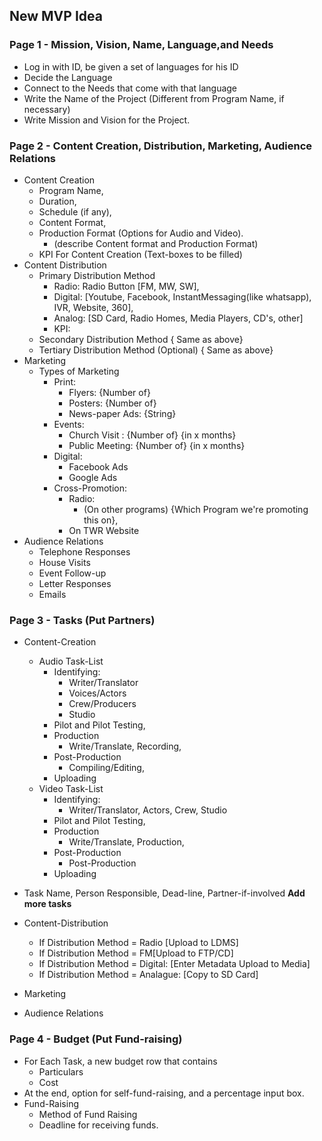 ## New MVP Idea
### Page 1 - Mission, Vision, Name, Language,and Needs
* Log in with ID, be given a set of languages for his ID
* Decide the Language
* Connect to the Needs that come with that language
* Write the Name of the Project (Different from Program Name, if necessary)
* Write Mission and Vision for the Project. 

### Page 2 - Content Creation, Distribution, Marketing, Audience Relations
* Content Creation
    * Program Name, 
    * Duration, 
    * Schedule (if any), 
    * Content Format, 
    * Production Format (Options for Audio and Video).
        * (describe Content format and Production Format)
    * KPI For Content Creation (Text-boxes to be filled)
* Content Distribution
    * Primary Distribution Method 
        * Radio: Radio Button [FM, MW, SW],
        * Digital: [Youtube, Facebook, InstantMessaging(like whatsapp), IVR, Website, 360],
        * Analog: [SD Card, Radio Homes, Media Players, CD's, other]
        * KPI: <With Option to add more KPI>
    * Secondary Distribution Method
        { Same as above}
    * Tertiary Distribution Method (Optional)
        { Same as above}
* Marketing 
    * Types of Marketing
        * Print:
            * Flyers: {Number of}
            * Posters: {Number of}
            * News-paper Ads: {String}
        * Events:
            * Church Visit : {Number of} {in x months}
            * Public Meeting: {Number of} {in x months}
        * Digital:
            * Facebook Ads
            * Google Ads
        * Cross-Promotion:
            * Radio: 
                * (On other programs) {Which Program we're promoting this on},
            * On TWR Website
* Audience Relations
    * Telephone Responses
    * House Visits
    * Event Follow-up
    * Letter Responses
    * Emails

### Page 3 - Tasks (Put Partners)
* Content-Creation
   - Audio Task-List 
        * Identifying: 
            * Writer/Translator
            * Voices/Actors
            * Crew/Producers
            * Studio
        * Pilot and Pilot Testing, 
        * Production
            * Write/Translate, Recording, 
        * Post-Production 
            * Compiling/Editing, 
        * Uploading
   - Video Task-List 
        * Identifying: 
            * Writer/Translator, Actors, Crew, Studio
        * Pilot and Pilot Testing, 
        * Production
            * Write/Translate, Production,
        * Post-Production
            * Post-Production
        * Uploading

* Task Name, Person Responsible, Dead-line, Partner-if-involved <b>Add more tasks</b>

* Content-Distribution
    * If Distribution Method = Radio [Upload to LDMS] 
    * If Distribution Method = FM[Upload to FTP/CD] 
    * If Distribution Method = Digital: [Enter Metadata Upload to Media]
    * If Distribution Method = Analague: [Copy to SD Card]
* Marketing
* Audience Relations 

### Page 4 - Budget (Put Fund-raising)
* For Each Task, a new budget row that contains
    * Particulars
    * Cost
* At the end, option for self-fund-raising, and a percentage input box.
* Fund-Raising 
    * Method of Fund Raising
    * Deadline for receiving funds. 